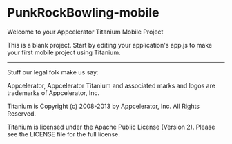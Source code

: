 # PunkRockBowling-mobile

Welcome to your Appcelerator Titanium Mobile Project

This is a blank project.  Start by editing your application's app.js to
make your first mobile project using Titanium.



----------------------------------
Stuff our legal folk make us say:

Appcelerator, Appcelerator Titanium and associated marks and logos are
trademarks of Appcelerator, Inc.

Titanium is Copyright (c) 2008-2013 by Appcelerator, Inc. All Rights Reserved.

Titanium is licensed under the Apache Public License (Version 2). Please
see the LICENSE file for the full license.